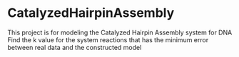 # CatalyzedHairpinAssembly
This project is for modeling the Catalyzed Hairpin Assembly system for DNA
Find the k value for the system reactions that has the minimum error between real data and the constructed model
